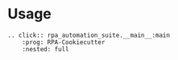 # Usage

```{eval-rst}
.. click:: rpa_automation_suite.__main__:main
    :prog: RPA-Cookiecutter
    :nested: full
```
